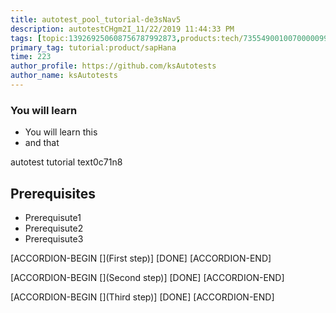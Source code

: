 ```yaml
---
title: autotest_pool_tutorial-de3sNav5
description: autotestCHgm2I_11/22/2019 11:44:33 PM
tags: [topic:139269250608756787992873,products:tech/73554900100700000996,tutorial:experience/advanced]
primary_tag: tutorial:product/sapHana
time: 223
author_profile: https://github.com/ksAutotests
author_name: ksAutotests
---
```

### You will learn
- You will learn this
- and that

autotest tutorial text0c71n8

## Prerequisites
- Prerequisute1
- Prerequisute2
- Prerequisute3

[ACCORDION-BEGIN [](First step)]
[DONE]
[ACCORDION-END]

[ACCORDION-BEGIN [](Second step)]
[DONE]
[ACCORDION-END]

[ACCORDION-BEGIN [](Third step)]
[DONE]
[ACCORDION-END]

